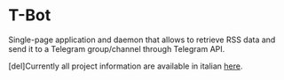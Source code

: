 # T-Bot
Single-page application and daemon that allows to retrieve RSS data and send it to a Telegram group/channel through Telegram API.

[del]Currently all project information are available in italian [here](http://dodu.it/it/t-bot/).

